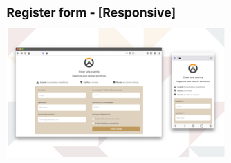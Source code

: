 # Register form - [Responsive]

![Presentación del formulario en tamaño de escritorio y tamaño para móvil](screenshot.png)
